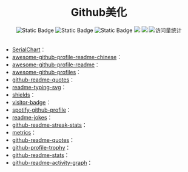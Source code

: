 <div align="center">
<h1>Github美化</h1>
</div>


<div align="center">
    <img alt="Static Badge" src="https://img.shields.io/badge/QQ-1482275402-red">
    <img alt="Static Badge" src="https://img.shields.io/badge/%E5%BE%AE%E4%BF%A1-lizhengxiao99-green">
    <img alt="Static Badge" src="https://img.shields.io/badge/Email-dauger%40126.com-brown">
    <a href="https://blog.csdn.net/daoge2666/"><img src="https://img.shields.io/badge/CSDN-论坛-c32136" /></a>
    <a href="https://www.zhihu.com/people/dao-ge-92-60/"><img src="https://img.shields.io/badge/Zhihu-知乎-blue" /></a>
    <img src="https://komarev.com/ghpvc/?username=LiZhengXiao99&label=Views&color=0e75b6&style=flat" alt="访问量统计" />
</div>

<br/>

* [SerialChart](https://github.com/peng-zhihui/SerialChart)：
* [awesome-github-profile-readme-chinese](https://github.com/eryajf/awesome-github-profile-readme-chinese)：
* [awesome-github-profile-readme](https://github.com/abhisheknaiidu/awesome-github-profile-readme)：
* [awesome-github-profiles](https://github.com/EddieHubCommunity/awesome-github-profiles)：
* [github-readme-quotes](https://github.com/shravan20/github-readme-quotes)：
* [readme-typing-svg](https://github.com/DenverCoder1/readme-typing-svg)：
* [shields](https://github.com/badges/shields)：
* [visitor-badge](https://github.com/jwenjian/visitor-badge)：
* [spotify-github-profile](https://github.com/kittinan/spotify-github-profile)：
* [readme-jokes](https://github.com/ABSphreak/readme-jokes)：
* [github-readme-streak-stats](https://github.com/DenverCoder1/github-readme-streak-stats)：
* [metrics](https://metrics.lecoq.io/、github-readme-quotes)：
* [github-readme-quotes](https://github.com/shravan20/github-readme-quotes)：
* [github-profile-trophy](https://github.com/ryo-ma/github-profile-trophy)：
* [github-readme-stats](https://github.com/anuraghazra/github-readme-stats)：
* [github-readme-activity-graph](https://github.com/Ashutosh00710/github-readme-activity-graph)：